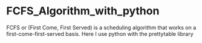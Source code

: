 # FCFS_Algorithm_with_python
FCFS or (First Come, First Served) is a scheduling algorithm that works on a first-come-first-served basis. Here I use python with the prettytable library
